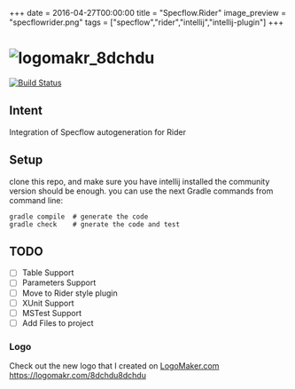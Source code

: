 +++
date = 2016-04-27T00:00:00
title = "Specflow.Rider"
image_preview = "specflowrider.png"
tags = ["specflow","rider","intellij","intellij-plugin"]
+++
# ![logomakr_8dchdu](https://user-images.githubusercontent.com/3071208/29508416-bf674688-8654-11e7-8c90-5472529cd9aa.png)
[![Build Status](https://travis-ci.org/kanekotic/Specflow.Rider.svg?branch=master)](https://travis-ci.org/kanekotic/Specflow.Rider)
## Intent

Integration of Specflow autogeneration for Rider

## Setup

clone this repo, and make sure you have intellij installed the community version should be enough. you can use the next Gradle commands from command line:

```
gradle compile  # generate the code
gradle check    # gnerate the code and test
```

## TODO

- [ ] Table Support
- [ ] Parameters Support
- [ ] Move to Rider style plugin
- [ ] XUnit Support
- [ ] MSTest Support
- [ ] Add Files to project

### Logo

 Check out the new logo that I created on <a href="http://logomakr.com" title="Logo Maker">LogoMaker.com</a> https://logomakr.com/8dchdu8dchdu
